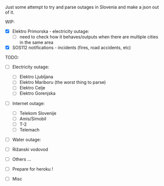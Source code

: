 Just some attempt to try and parse outages in Slovenia and make a json out of it.

WIP:
  - [x] Elektro Primorska - electricity outage:
      - [ ] need to check how it behaves/outputs when there are multiple cities in the same area
  -  [x] SOS112 notifications - incidents (fires, road accidents, etc)

TODO:
- [ ] Electricity outage:
  - [ ] Elektro Ljubljana
  - [ ] Elektro Mariboru (the worst thing to parse)
  - [ ] Elektro Celje
  - [ ] Elektro Gorenjska

- [ ] Internet outage:
  - [ ] Telekom Slovenije
  - [ ] Amis/Simobil
  - [ ] T-2
  - [ ] Telemach

- [ ] Water outage:
 - [ ] Rižanski vodovod
 - [ ] Others ...  

- [ ] Prepare for heroku !

- [ ] Misc 
